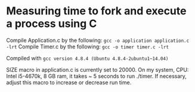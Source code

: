 # Measuring time to fork and execute a process using C

Compile Application.c by the following: `gcc -o application application.c -lrt`
Compile Timer.c by the following: `gcc -o timer timer.c -lrt`

Compiled with `gcc version 4.8.4 (Ubuntu 4.8.4-2ubuntu1~14.04)`

SIZE macro in application.c is currently set to 20000. On my system, CPU: Intel i5-4670k, 8 GB ram, it takes ~ 5 seconds to run ./timer. If necessary, adjust this macro to increase or decrease run time. 

